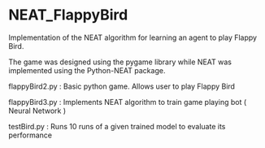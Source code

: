 # NEAT_FlappyBird
Implementation of the NEAT algorithm for learning an agent to play Flappy Bird.

The game was designed using the pygame library while NEAT was implemented using the Python-NEAT package.

flappyBird2.py : Basic python game. Allows user to play Flappy Bird

flappyBird3.py : Implements NEAT algorithm to train game playing bot ( Neural Network )

testBird.py : Runs 10 runs of a given trained model to evaluate its performance
